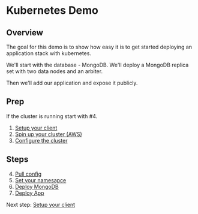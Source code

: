 # Kubernetes Demo

Overview
--------

The goal for this demo is to show how easy it is to get started deploying an application stack with kubernetes.

We'll start with the database - MongoDB.  We'll deploy a MongoDB replica set with two data nodes and an arbiter.

Then we'll add our application and expose it publicly.

Prep
----
If the cluster is running start with #4.  
1. [Setup your client](01-client-setup.md)
1. [Spin up your cluster (AWS)](01-cluster-spinup.md)
1. [Configure the cluster](03-cluster-config.md)



Steps
----
4. [Pull config](04-pull-config.md)
1. [Set your namesapce](05-set-namespace.md)
1. [Deploy MongoDB](06-deploy-mongodb.md)
1. [Deploy App](07-deploy-app.md)

Next step: [Setup your client](01-client-setup.md)